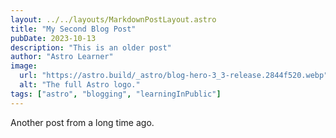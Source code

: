 ```yaml
---
layout: ../../layouts/MarkdownPostLayout.astro
title: "My Second Blog Post"
pubDate: 2023-10-13
description: "This is an older post"
author: "Astro Learner"
image:
  url: "https://astro.build/_astro/blog-hero-3_3-release.2844f520.webp"
  alt: "The full Astro logo."
tags: ["astro", "blogging", "learningInPublic"]
---
```


Another post from a long time ago.
